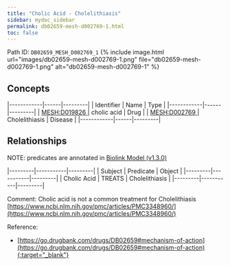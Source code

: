 ```yaml
---
title: "Cholic Acid - Cholelithiasis"
sidebar: mydoc_sidebar
permalink: db02659-mesh-d002769-1.html
toc: false 
---
```



Path ID: `DB02659_MESH_D002769_1`
{% include image.html url="images/db02659-mesh-d002769-1.png" file="db02659-mesh-d002769-1.png" alt="db02659-mesh-d002769-1" %}

## Concepts

|------------|------|---------|
| Identifier | Name | Type    |
|------------|------|---------|
| <a href="https://identifiers.org/MESH:D019826">MESH:D019826 </a> | cholic acid | Drug |
| <a href="https://identifiers.org/MESH:D002769">MESH:D002769 </a> | Cholelithiasis | Disease |
|------------|------|---------|

## Relationships


NOTE: predicates are annotated in <a href="https://github.com/biolink/biolink-model/releases/tag/v1.3.0">Biolink Model (v1.3.0)</a>

|---------|-----------|---------|
| Subject | Predicate | Object  |
|---------|-----------|---------|
| Cholic Acid | TREATS | Cholelithiasis |
|---------|-----------|---------|

Comment: Cholic acid is not a common treatment for Cholelithiasis [https://www.ncbi.nlm.nih.gov/pmc/articles/PMC3348960/](https://www.ncbi.nlm.nih.gov/pmc/articles/PMC3348960/)

Reference:
  - [https://go.drugbank.com/drugs/DB02659#mechanism-of-action](https://go.drugbank.com/drugs/DB02659#mechanism-of-action){:target="_blank"}